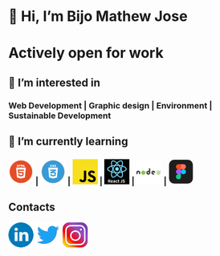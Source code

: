 # 👋 Hi, I’m Bijo Mathew Jose
# Actively open for work
## 👀 I’m interested in 
### Web Development | Graphic design | Environment | Sustainable Development
## 🌱 I’m currently learning 
### ![](./html.png) | ![](./css.png) | ![](./js.png) | ![](./reactjs.png) | ![](./nodejs.png) | ![](./figma.png) 
## Contacts
[![](./linkedin.png)](https://www.linkedin.com/in/bijomathewjose/)       [![](./twitter.png)](https://twitter.com/bijomathewjose)   [![](./insta.png)](https://www.instagram.com/bijomathewjose/)        
<!---
bijomathewjose/bijomathewjose is a ✨ special ✨ repository because its `README.md` (this file) appears on your GitHub profile.
You can click the Preview link to take a look at your changes.
--->
